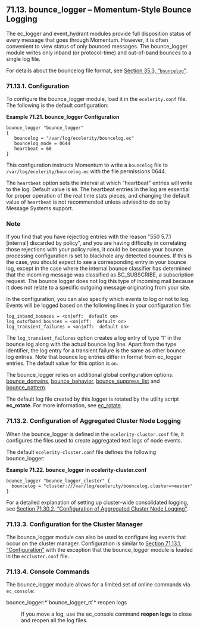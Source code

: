 ## 71.13. bounce_logger – Momentum-Style Bounce Logging

<a class="indexterm" name="idp20140576"></a>

The ec_logger and event_hydrant modules provide full disposition status of every message that goes through Momentum. However, it is often convenient to view status of only bounced messages. The bounce_logger module writes only inband (or protocol-time) and out-of-band bounces to a single log file.

For details about the bouncelog file format, see [Section 35.3, “`bouncelog`”](log_formats.bouncelog "35.3. bouncelog").

### 71.13.1. Configuration

To configure the bounce_logger module, load it in the `ecelerity.conf` file. The following is the default configuration:

<a name="modules.bounce_logger.node.example"></a>

**Example 71.21. bounce_logger Configuration**

```
bounce_logger "bounce_logger"
{
   bouncelog = "/var/log/ecelerity/bouncelog.ec"
   bouncelog_mode = 0644
   heartbeat = 60
}
```

This configuration instructs Momentum to write a `bouncelog` file to `/var/log/ecelerity/bouncelog.ec` with the file permissions 0644.

The `heartbeat` option sets the interval at which "heartbeat" entries will write to the log. Default value is `60`. The heartbeat entries in the log are essential for proper operation of the real time stats pieces, and changing the default value of `heartbeat` is not recommended unless advised to do so by Message Systems support.

### Note

If you find that you have rejectlog entries with the reason "550 5.7.1 [internal] discarded by policy", and you are having difficulty in correlating those rejections with your policy rules, it could be because your bounce processing configuration is set to blackhole any detected bounces. If this is the case, you should expect to see a corresponding entry in your bounce log, except in the case where the internal bounce classifier has determined that the incoming message was classified as BC_SUBSCRIBE, a subscription request. The bounce logger does not log this type of incoming mail because it does not relate to a specific outgoing message originating from your site.

In the configuration, you can also specify which events to log or not to log. Events will be logged based on the following lines in your configuration file:

```
log_inband_bounces = <on|off:  default on>
log_outofband_bounces = <on|off:  default on>
log_transient_failures = <on|off:  default on>
```

The `log_transient_failures` option creates a log entry of type ‘`T`’ in the bounce log along with the actual bounce log line. Apart from the type identifier, the log entry for a transient failure is the same as other bounce log entries. Note that bounce log entries differ in format from ec_logger entries. The default value for this option is `on`.

The bounce_logger relies on additional global configuration options: [bounce_domains](conf.ref.bounce_domains "bounce_domains"), [bounce_behavior](conf.ref.bounce_behavior.php "bounce_behavior"), [bounce_suppress_list](conf.ref.bounce_suppress_list.php "bounce_suppress_list") and [bounce_pattern](conf.ref.bounce_pattern.php "bounce_pattern").

The default log file created by this logger is rotated by the utility script **ec_rotate**. For more information, see [ec_rotate](executable.ec_rotate "ec_rotate").

### 71.13.2. Configuration of Aggregated Cluster Node Logging

When the bounce_logger is defined in the `ecelerity-cluster.conf` file, it configures the files used to create aggregated text logs of node events.

The default `ecelerity-cluster.conf` file defines the following bounce_logger:

<a name="modules.bounce_logger.cluster.example"></a>

**Example 71.22. bounce_logger in ecelerity-cluster.conf**

```
bounce_logger "bounce_logger_cluster" {
  bouncelog = "cluster:///var/log/ecelerity/bouncelog.cluster=>master"
}
```

For a detailed explanation of setting up cluster-wide consolidated logging, see [Section 71.30.2, “Configuration of Aggregated Cluster Node Logging”](modules.ec_logger#modules.ec_logger.cluster "71.30.2. Configuration of Aggregated Cluster Node Logging").

### 71.13.3. Configuration for the Cluster Manager

The bounce_logger module can also be used to configure log events that occur on the cluster manager. Configuration is similar to [Section 71.13.1, “Configuration”](modules.bounce_logger#modules.bounce_logger.node "71.13.1. Configuration") with the exception that the bounce_logger module is loaded in the `eccluster.conf` file.

### 71.13.4. Console Commands

The bounce_logger module allows for a limited set of online commands via `ec_console`:

<dl class="variablelist">

<dt>bounce_logger:*`bounce_logger_rt`* reopen logs</dt>

<dd>

If you move a log, use the ec_console command **reopen logs**      to close and reopen all the log files.

</dd>

</dl>

